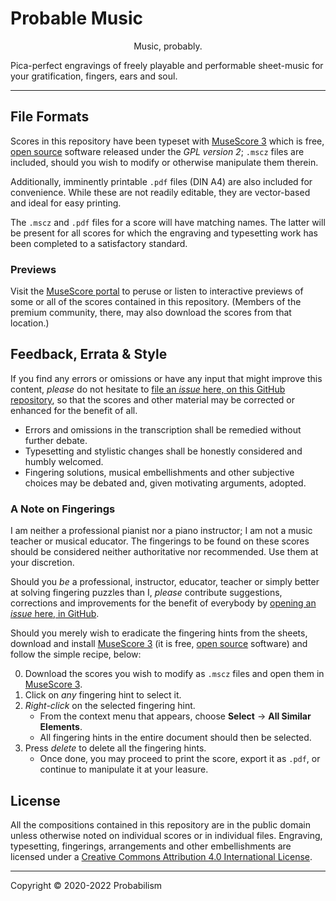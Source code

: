 # Probable Music

<p align="center">Music, probably.</p>

Pica-perfect engravings of freely playable and performable sheet-music for your gratification, fingers, ears and soul.

----

## File Formats

Scores in this repository have been typeset with [MuseScore 3](https://musescore.org/) which is free, [open source](https://github.com/musescore/MuseScore) software released under the *GPL version 2*; `.mscz` files are included, should you wish to modify or otherwise manipulate them therein.

Additionally, imminently printable `.pdf` files (DIN A4) are also included for convenience. While these are not readily editable, they are vector-based and ideal for easy printing.

The `.mscz` and `.pdf` files for a score will have matching names. The latter will be present for all scores for which the engraving and typesetting work has been completed to a satisfactory standard.

### Previews

Visit the [MuseScore portal](https://musescore.com/probabilism) to peruse or listen to interactive previews of some or all of the scores contained in this repository. (Members of the premium community, there, may also download the scores from that location.)


## Feedback, Errata & Style

If you find any errors or omissions or have any input that might improve this content, *please* do not hesitate to [file an *issue* here, on this GitHub repository](https://github.com/probabilism/music/issues), so that the scores and other material may be corrected or enhanced for the benefit of all.

- Errors and omissions in the transcription shall be remedied without further debate.
- Typesetting and stylistic changes shall be honestly considered and humbly welcomed.
- Fingering solutions, musical embellishments and other subjective choices may be debated and, given motivating arguments, adopted.

### A Note on Fingerings

I am neither a professional pianist nor a piano instructor; I am not a music teacher or musical educator. The fingerings to be found on these scores should be considered neither authoritative nor recommended. Use them at your discretion.

Should you *be* a professional, instructor, educator, teacher or simply better at solving fingering puzzles than I, *please* contribute suggestions, corrections and improvements for the benefit of everybody by [opening an *issue* here, in GitHub](https://github.com/probabilism/music/issues).

Should you merely wish to eradicate the fingering hints from the sheets, download and install [MuseScore 3](https://musescore.org/) (it is free, [open source](https://github.com/musescore/MuseScore) software) and follow the simple recipe, below:

0. Download the scores you wish to modify as `.mscz` files and open them in [MuseScore 3](https://musescore.org/).
1. Click on *any* fingering hint to select it.
2. *Right-click* on the selected fingering hint.
   - From the context menu that appears, choose **Select** → **All Similar Elements**.
   - All fingering hints in the entire document should then be selected.
3. Press *delete* to delete all the fingering hints.
   - Once done, you may proceed to print the score, export it as `.pdf`, or continue to manipulate it at your leasure.


## License

All the compositions contained in this repository are in the public domain unless otherwise noted on individual scores or in individual files. Engraving, typesetting, fingerings, arrangements and other embellishments are licensed under a [Creative Commons Attribution 4.0 International License](http://creativecommons.org/licenses/by/4.0/).

----
Copyright © 2020-2022 Probabilism
